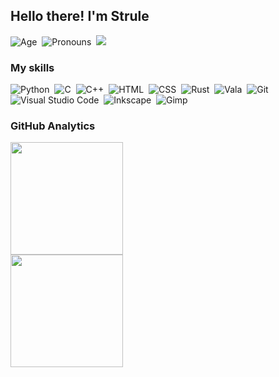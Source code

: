 <h2>Hello there! I'm Strule</h2>

![Age](https://img.shields.io/badge/Age-27-blue)&nbsp;
![Pronouns](https://img.shields.io/badge/They-Them-028a0f)&nbsp;
<a href="mailto:strulegb@hotmail.com"><img src="https://img.shields.io/badge/-Send%20me%20an%20email-D14836?style=flat&logo=gmail&logoColor=white"/></a>

### My skills

![Python](https://img.shields.io/badge/-Python-05122A?style=flat&logo=python&logoColor=FFF)&nbsp;
![C](https://img.shields.io/badge/-C-05122A?style=flat&logo=C&logoColor=FFF)&nbsp;
![C++](https://img.shields.io/badge/-C++-05122A?style=flat&logo=C%2B%2B&logoColor=FFF)&nbsp;
![HTML](https://img.shields.io/badge/-HTML-05122A?style=flat&logo=HTML5&logoColor=FFF)&nbsp;
![CSS](https://img.shields.io/badge/-CSS-05122A?style=flat&logo=CSS3&logoColor=FFF)&nbsp;
![Rust](https://img.shields.io/badge/-Rust-05122A?style=flat&logo=Rust&logoColor=FFF)&nbsp;
![Vala](https://img.shields.io/badge/-Vala-05122A?style=flat&logo=vala&logoColor=FFF)&nbsp;
![Git](https://img.shields.io/badge/-Git-05122A?style=flat&logo=git&logoColor=FFF)&nbsp;
![Visual Studio Code](https://img.shields.io/badge/-Visual%20Studio%20Code-05122A?style=flat&logo=visual-studio-code&logoColor=FFF)&nbsp;
![Inkscape](https://img.shields.io/badge/-Inkscape-05122A?style=flat&logo=inkscape&logoColor=FFF)&nbsp;
![Gimp](https://img.shields.io/badge/-GIMP-05122A?style=flat&logo=gimp&logoColor=FFF)&nbsp;

### GitHub Analytics

<p align="left">
<a href="https://github.com/Azure-Orit">
  <img height="180em" src="https://github-readme-stats-eight-theta.vercel.app/api?username=Azure-Orit&show_icons=true&theme=algolia&include_all_commits=true&count_private=true"/><br>
  <img height="180em" src="https://github-readme-stats-eight-theta.vercel.app/api/top-langs/?username=Azure-Orit&layout=compact&langs_count=8&theme=algolia"/>
</a>
</p>
